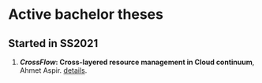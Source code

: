 # Active bachelor theses


##  Started in SS2021

1. ***CrossFlow*: Cross-layered resource management in Cloud continuum**, Ahmet Aspir. [details](./CrossFlow.md).
